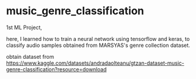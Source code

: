 # music_genre_classification
1st ML Project,

here, I learned how to train a neural network using tensorflow and keras, to classify audio samples obtained from MARSYAS's genre collection dataset.

obtain dataset from https://www.kaggle.com/datasets/andradaolteanu/gtzan-dataset-music-genre-classification?resource=download
